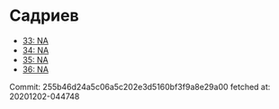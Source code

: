 # Садриев
- [33: NA](33.md)
- [34: NA](34.md)
- [35: NA](35.md)
- [36: NA](36.md)

Commit: 255b46d24a5c06a5c202e3d5160bf3f9a8e29a00
 fetched at: 20201202-044748
